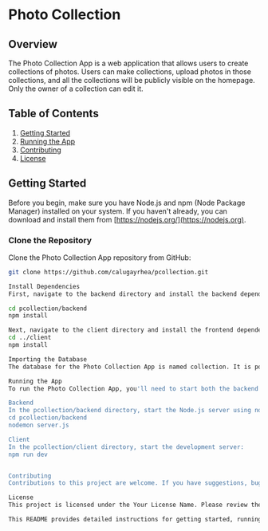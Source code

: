 # Photo Collection

## Overview

The Photo Collection App is a web application that allows users to create collections of photos. Users can make collections, upload photos in those collections, and all the collections will be publicly visible on the homepage. Only the owner of a collection can edit it.

## Table of Contents

1. [Getting Started](#getting-started)
2. [Running the App](#running-the-app)
3. [Contributing](#contributing)
4. [License](#license)

## Getting Started

Before you begin, make sure you have Node.js and npm (Node Package Manager) installed on your system. If you haven't already, you can download and install them from [https://nodejs.org/](https://nodejs.org).

### Clone the Repository

Clone the Photo Collection App repository from GitHub:

```bash
git clone https://github.com/calugayrhea/pcollection.git

Install Dependencies
First, navigate to the backend directory and install the backend dependencies:

cd pcollection/backend
npm install

Next, navigate to the client directory and install the frontend dependencies:
cd ../client
npm install

Importing the Database
The database for the Photo Collection App is named collection. It is powered by MySQL and is located in the backend/database directory. 

Running the App
To run the Photo Collection App, you'll need to start both the backend and frontend servers.

Backend
In the pcollection/backend directory, start the Node.js server using nodemon:
cd pcollection/backend
nodemon server.js

Client
In the pcollection/client directory, start the development server:
npm run dev


Contributing
Contributions to this project are welcome. If you have suggestions, bug reports, or would like to contribute code, please follow the project's guidelines for contributing.

License
This project is licensed under the Your License Name. Please review the license before using or contributing to the project.

This README provides detailed instructions for getting started, running the Photo Collection App, and importing the database. It also explains how to contribute to the project and provides information about the project's licensing terms. The testing section is marked as optional, as per your request. It should help users and potential contributors use and work with your application effectively.

